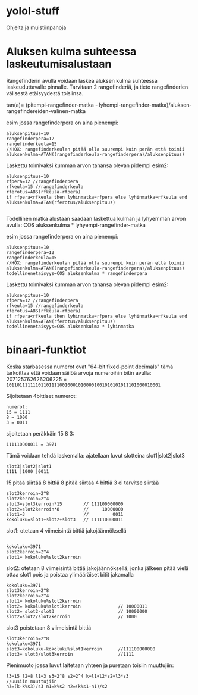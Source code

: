 # yolol-stuff
Ohjeita ja muistiinpanoja

# Aluksen kulma suhteessa laskeutumisalustaan
Rangefinderin avulla voidaan laskea aluksen kulma suhteessa laskeuduttavalle pinnalle. Tarvitaan 2 rangefinderiä, ja tieto rangefinderien välisestä etäisyydestä toisiinsa.

tan(a)= (pitempi-rangefinder-matka - lyhempi-rangefinder-matka)/aluksen-rangefindereiden-valinen-matka

esim jossa rangefinderpera on aina pienempi:
```
aluksenpituus=10
rangefinderpera=12
rangefinderkeula=15
//HOX: rangefinderkeulan pitää olla suurempi kuin perän että toimii
aluksenkulma=ATAN((rangefinderkeula-rangefinderpera)/aluksenpituus)

```
Laskettu toimivaksi kumman arvon tahansa olevan pidempi esim2:
```
aluksenpituus=10
rfpera=12 //rangefinderpera
rfkeula=15 //rangefinderkeula
rferotus=ABS(rfkeula-rfpera)
if rfpera<rfkeula then lyhinmatka=rfpera else lyhinmatka=rfkeula end
aluksenkulma=ATAN(rferotus/aluksenpituus)


```
Todellinen matka alustaan saadaan laskettua kulman ja  lyhyemmän arvon avulla:
COS aluksenkulma * lyhyempi-rangefinder-matka

esim jossa rangefinderpera on aina pienempi:
```
aluksenpituus=10
rangefinderpera=12
rangefinderkeula=15
//HOX: rangefinderkeulan pitää olla suurempi kuin perän että toimii
aluksenkulma=ATAN((rangefinderkeula-rangefinderpera)/aluksenpituus)
todellinenetaisyys=COS aluksenkulma * rangefinderpera

```
Laskettu toimivaksi kumman arvon tahansa olevan pidempi esim2:
```
aluksenpituus=10
rfpera=12 //rangefinderpera
rfkeula=15 //rangefinderkeula
rferotus=ABS(rfkeula-rfpera)
if rfpera<rfkeula then lyhinmatka=rfpera else lyhinmatka=rfkeula end
aluksenkulma=ATAN(rferotus/aluksenpituus)
todellinenetaisyys=COS aluksenkulma * lyhinmatka

```

# binaari-funktiot
Koska starbasessa numerot ovat "64-bit fixed-point decimals" tämä tarkoittaa että voidaan säilöä arvoja numeroihin bitin avulla:
207125762626206225 = `1011011111110110111100100010100001001010101011101000010001`

Sijoitetaan 4bittiset numerot:
```
numerot:
15 = 1111
8 = 1000
3 = 0011
```
sijoitetaan peräkkäin 15 8 3:
```
111110000011 = 3971
```
Tämä voidaan tehdä laskemalla:
ajatellaan luvut slotteina slot1|slot2|slot3
```
slot3|slot2|slot1
1111 |1000 |0011
```
15 pitää siirtää 8 bittiä
8 pitää siirtää 4 bittiä
3 ei tarvitse siirtää
```
slot3kerroin=2^8 
slot2kerroin=2^4
slot3=slot3kerroin*15        // 111100000000
slot2=slot2kerroin*8         //     10000000
slot1=3                      //         0011
kokoluku=slot1+slot2+slot3   // 111110000011
```
slot1:
otetaan 4 viimeisintä bittiä jakojäännöksellä
```

kokoluku=3971
slot2kerroin=2^4
slot1= kokoluku%slot2kerroin

```


slot2:
otetaan 8 viimeisintä bittiä jakojäännöksellä, jonka jälkeen pitää vielä ottaa slot1 pois ja poistaa ylimääräiset bitit jakamalla
```
kokoluku=3971
slot3kerroin=2^8
slot2kerroin=2^4
slot1= kokoluku%slot2kerroin
slot2= kokoluku%slot1kerroin              // 10000011
slot2= slot2-slot3                        // 10000000
slot2=slot2/slot2kerroin                  // 1000
```
slot3 poistetaan 8 viimeisintä bittiä
```
slot3kerroin=2^8 
kokoluku=3971
slot3=kokoluku-kokoluku%slot1kerroin      //111100000000
slot3= slot3/slot3kerroin                 //1111
```

Pienimuoto jossa luvut laitetaan yhteen ja puretaan toisiin muuttujiin:
```
l3=15 l2=8 l1=3 s3=2^8 s2=2^4 k=l1+l2*s2+l3*s3
//uusiin muuttujiin
n3=(k-k%s3)/s3 n1=k%s2 n2=(k%s1-n1)/s2
```

